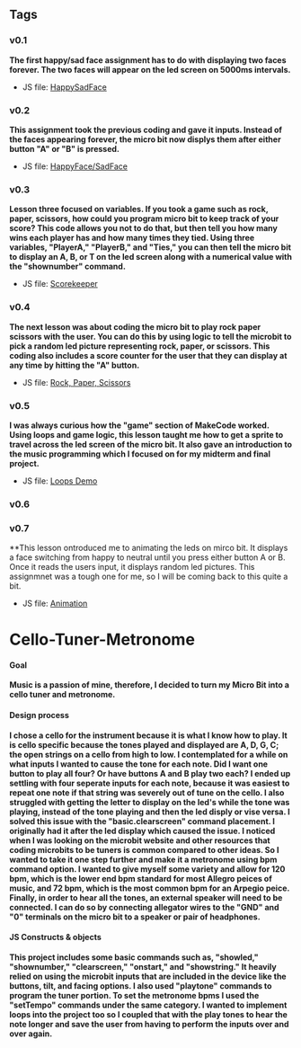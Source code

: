 ## Tags

### v0.1

**The first happy/sad face assignment has to do with displaying two faces forever. The two faces will appear on the led screen on 5000ms intervals.** 
* JS file: [HappySadFace](https://github.com/csmit353/Project-Step-1.git*)

### v0.2

**This assignment took the previous coding and gave it inputs. Instead of the faces appearing forever, the micro bit now displys them after either button "A" or "B" is pressed.**
* JS file: [HappyFace/SadFace](https://github.com/csmit353/Happy-Sad-Face.git*)
  
### v0.3

**Lesson three focused on variables. If you took a game such as rock, paper, scissors, how could you program micro bit to keep track of your score? This code allows you not to do that, but then tell you how many wins each player has and how many times they tied. Using three variables, "PlayerA," "PlayerB," and "Ties," you can then tell the micro bit to display an A, B, or T on the led screen along with a numerical value with the "shownumber" command.**
* JS file: [Scorekeeper](https://github.com/csmit353/ScoreKeeper.git*)

### v0.4

**The next lesson was about coding the micro bit to play rock paper scissors with the user. You can do this by using logic to tell the microbit to pick a random led picture representing rock, paper, or scissors. This coding also includes a score counter for the user that they can display at any time by hitting the "A" button.**
* JS file: [Rock, Paper, Scissors](https://github.com/csmit353/RockPaperScissors-Counter.git*)

### v0.5 

**I was always curious how the "game" section of MakeCode worked. Using loops and game logic, this lesson taught me how to get a sprite to travel across the led screen of the micro bit. It also gave an introduction to the music programming which I focused on for my midterm and final project.** 
* JS file: [Loops Demo](https://github.com/csmit353/Loops-Demos.git*)

### v0.6


### v0.7
**This lesson ontroduced me to animating the leds on mirco bit. It displays a face switching from happy to neutral until you press either button A or B. Once it reads the users input, it displays random led pictures. This assignmnet was a tough one for me, so I will be coming back to this quite a bit.
* JS file: [Animation](https://github.com/csmit353/Animation.git*)

# Cello-Tuner-Metronome

#### Goal

**Music is a passion of mine, therefore, I decided to turn my Micro Bit into a cello tuner and metronome.**

#### Design process

**I chose a cello for the instrument because it is what I know how to play. It is cello specific because the tones played and displayed are A, D, G, C; the open strings on a cello from high to low. I contemplated for a while on what inputs I wanted to cause the tone for each note. Did I want one button to play all four? Or have buttons A and B play two each? I ended up settling with four seperate inputs for each note, because it was easiest to repeat one note if that string was severely out of tune on the cello. I also struggled with getting the letter to display on the led's while the tone was playing, instead of the tone playing and then the led disply or vise versa. I solved this issue with the "basic.clearscreen" command placement. I originally had it after the led display which caused the issue. I noticed when I was looking on the microbit website and other resources that coding microbits to be tuners is common compared to other ideas. So I wanted to take it one step further and make it a metronome using bpm command option. I wanted to give myself some variety and allow for 120 bpm, which is the lower end bpm standard for most Allegro peices of music, and 72 bpm, which is the most common bpm for an Arpegio peice. Finally, in order to hear all the tones, an external speaker will need to be connected. I can do so by connecting allegator wires to the "GND" and "0" terminals on the micro bit to a speaker or pair of headphones.**

#### JS Constructs & objects

**This project includes some basic commands such as, "showled," "shownumber," "clearscreen," "onstart," and "showstring." It heavily relied on using the microbit inputs that are included in the device like the buttons, tilt, and facing options. I also used "playtone" commands to program the tuner portion. To set the metronome bpms I used the "setTempo" commands under the same category. I wanted to implement loops into the project too so I coupled that with the play tones to hear the note longer and save the user from having to perform the inputs over and over again.**



